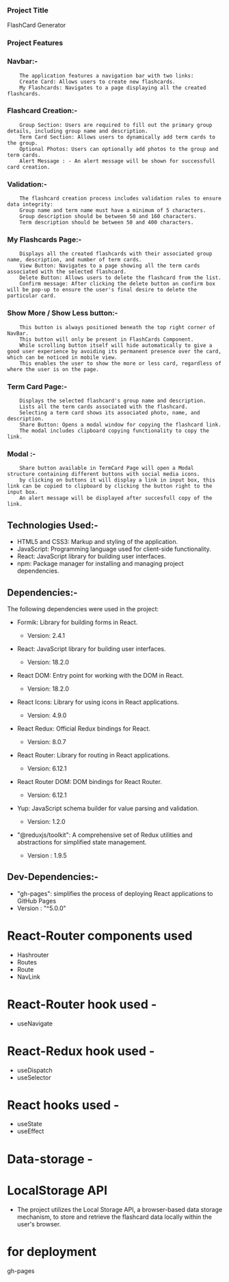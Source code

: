 
### Project Title

FlashCard Generator


### Project Features  

### Navbar:-
        The application features a navigation bar with two links:
        Create Card: Allows users to create new flashcards.
        My Flashcards: Navigates to a page displaying all the created flashcards.

### Flashcard Creation:-
        Group Section: Users are required to fill out the primary group details, including group name and description.
        Term Card Section: Allows users to dynamically add term cards to the group.
        Optional Photos: Users can optionally add photos to the group and term cards.
        Alert Message : - An alert message will be shown for successfull card creation.
        
### Validation:-
        The flashcard creation process includes validation rules to ensure data integrity:
        Group name and term name must have a minimum of 5 characters.
        Group description should be between 50 and 160 characters.
        Term description should be between 50 and 400 characters.

### My Flashcards Page:-
        Displays all the created flashcards with their associated group name, description, and number of term cards.
        View Button: Navigates to a page showing all the term cards associated with the selected flashcard.
        Delete Button: Allows users to delete the flashcard from the list.
        Confirm message: After clicking the delete button an confirm box will be pop-up to ensure the user's final desire to delete the particular card.

### Show More / Show Less button:-
        This button is always positioned beneath the top right corner of NavBar.
        This button will only be present in FlashCards Component. 
        While scrolling button itself will hide automatically to give a good user experience by avoiding its permanent presence over the card, which can be noticed in mobile view.
        This enables the user to show the more or less card, regardless of where the user is on the page.

### Term Card Page:-
        Displays the selected flashcard's group name and description.
        Lists all the term cards associated with the flashcard.
        Selecting a term card shows its associated photo, name, and description.
        Share Button: Opens a modal window for copying the flashcard link.
        The modal includes clipboard copying functionality to copy the link.

### Modal :- 
        Share button available in TermCard Page will open a Modal structure containing different buttons with social media icons.
        by clicking on buttons it will display a link in input box, this link can be copied to clipboard by clicking the button right to the input box.
        An alert message will be displayed after succesfull copy of the link.


## Technologies Used:-

- HTML5 and CSS3: Markup and styling of the application.
- JavaScript: Programming language used for client-side functionality.
- React: JavaScript library for building user interfaces.
- npm: Package manager for installing and managing project dependencies.

## Dependencies:-

The following dependencies were used in the project:

- Formik: Library for building forms in React.
  - Version: 2.4.1

- React: JavaScript library for building user interfaces.
  - Version: 18.2.0

- React DOM: Entry point for working with the DOM in React.
  - Version: 18.2.0

- React Icons: Library for using icons in React applications.
  - Version: 4.9.0

- React Redux: Official Redux bindings for React.
  - Version: 8.0.7

- React Router: Library for routing in React applications.
  - Version: 6.12.1

- React Router DOM: DOM bindings for React Router.
  - Version: 6.12.1

- Yup: JavaScript schema builder for value parsing and validation.
  - Version: 1.2.0

- "@reduxjs/toolkit": A comprehensive set of Redux utilities and abstractions for simplified state management.
  - Version : 1.9.5

## Dev-Dependencies:-

-  "gh-pages":  simplifies the process of deploying React applications to GitHub Pages
  - Version : "^5.0.0"

# React-Router components used
- Hashrouter
- Routes
- Route
- NavLink

# React-Router hook used - 
- useNavigate

# React-Redux hook used - 
- useDispatch 
- useSelector 

# React hooks used -
- useState
- useEffect

# Data-storage - 

# LocalStorage API

- The project utilizes the Local Storage API, a browser-based data storage mechanism, to store and retrieve the     flashcard data locally within the user's browser.

# for deployment 

 gh-pages 

 

